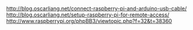 http://blog.oscarliang.net/connect-raspberry-pi-and-arduino-usb-cable/
http://blog.oscarliang.net/setup-raspberry-pi-for-remote-access/
http://www.raspberrypi.org/phpBB3/viewtopic.php?f=32&t=38360